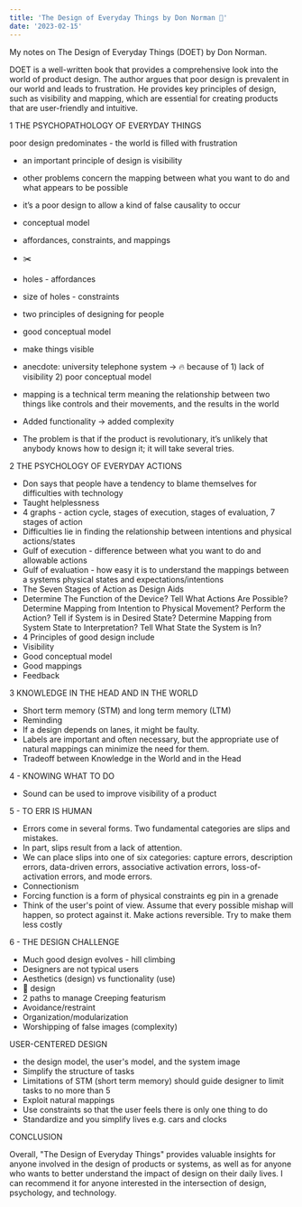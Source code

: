 ```yaml
---
title: 'The Design of Everyday Things by Don Norman 📔'
date: '2023-02-15'
---
```


My notes on The Design of Everyday Things (DOET) by Don Norman.

DOET is a well-written book that provides a comprehensive look into the world of product design. The author argues that poor design is prevalent in our world and leads to frustration. He provides key principles of design, such as visibility and mapping, which are essential for creating products that are user-friendly and intuitive.

1 THE PSYCHOPATHOLOGY OF EVERYDAY THINGS

poor design predominates - the world is filled with frustration

- an important principle of design is visibility
- other problems concern the mapping between what you want to do and what appears to be possible
- it’s a poor design to allow a kind of false causality to occur
- conceptual model
- affordances, constraints, and mappings
- ✂️
- holes - affordances
- size of holes - constraints
- two principles of designing for people
- good conceptual model
- make things visible
- anecdote: university telephone system → 🔥 because of 1) lack of visibility 2) poor conceptual model

- mapping is a technical term meaning the relationship between two things like controls and their movements, and the results in the world
- Added functionality → added complexity
- The problem is that if the product is revolutionary, it’s unlikely that anybody knows how to design it; it will take several tries.

2 THE PSYCHOLOGY OF EVERYDAY ACTIONS

- Don says that people have a tendency to blame themselves for difficulties with technology
- Taught helplessness
- 4 graphs - action cycle, stages of execution, stages of evaluation, 7 stages of action
- Difficulties lie in finding the relationship between intentions and physical actions/states
- Gulf of execution - difference between what you want to do and allowable actions
- Gulf of evaluation - how easy it is to understand the mappings between a systems physical states and expectations/intentions
- The Seven Stages of Action as Design Aids
- Determine The Function of the Device? Tell What Actions Are Possible? Determine Mapping from Intention to Physical Movement? Perform the Action? Tell if System is in Desired State? Determine Mapping from System State to Interpretation? Tell What State the System is In?
- 4 Principles of good design include
- Visibility
- Good conceptual model
- Good mappings
- Feedback

3 KNOWLEDGE IN THE HEAD AND IN THE WORLD

- Short term memory (STM) and long term memory (LTM)
- Reminding
- If a design depends on lanes, it might be faulty.
- Labels are important and often necessary, but the appropriate use of natural mappings can minimize the need for them.
- Tradeoff between Knowledge in the World and in the Head

4 - KNOWING WHAT TO DO

- Sound can be used to improve visibility of a product

5 - TO ERR IS HUMAN

- Errors come in several forms. Two fundamental categories are slips and mistakes.
- In part, slips result from a lack of attention.
- We can place slips into one of six categories: capture errors, description errors, data-driven errors, associative activation errors, loss-of-activation errors, and mode errors.
- Connectionism
- Forcing function is a form of physical constraints eg pin in a grenade
- Think of the user's point of view. Assume that every possible mishap will happen, so protect against it. Make actions reversible. Try to make them less costly

6 - THE DESIGN CHALLENGE

- Much good design evolves - hill climbing
- Designers are not typical users
- Aesthetics (design) vs functionality (use)
- 🚰 design
- 2 paths to manage Creeping featurism
- Avoidance/restraint
- Organization/modularization
- Worshipping of false images (complexity)

USER-CENTERED DESIGN

- the design model, the user's model, and the system image
- Simplify the structure of tasks
- Limitations of STM (short term memory) should guide designer to limit tasks to no more than 5
- Exploit natural mappings
- Use constraints so that the user feels there is only one thing to do
- Standardize and you simplify lives e.g. cars and clocks

CONCLUSION

Overall, "The Design of Everyday Things" provides valuable insights for anyone involved in the design of products or systems, as well as for anyone who wants to better understand the impact of design on their daily lives. I can recommend it for anyone interested in the intersection of design, psychology, and technology.